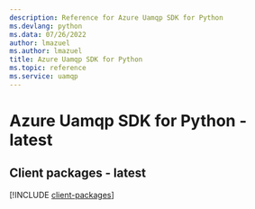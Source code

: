 ```yaml
---
description: Reference for Azure Uamqp SDK for Python
ms.devlang: python
ms.data: 07/26/2022
author: lmazuel
ms.author: lmazuel
title: Azure Uamqp SDK for Python
ms.topic: reference
ms.service: uamqp
---
```

# Azure Uamqp SDK for Python - latest

## Client packages - latest
[!INCLUDE [client-packages](uamqp-client-index.md)]